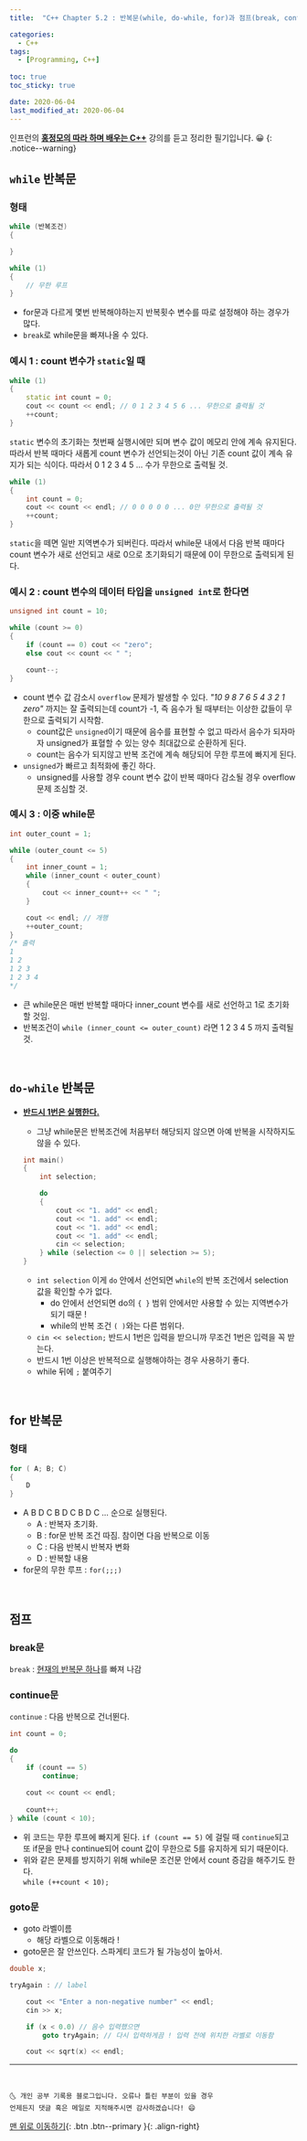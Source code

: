 ```yaml
---
title:  "C++ Chapter 5.2 : 반복문(while, do-while, for)과 점프(break, continue, goto)" 

categories:
  - C++
tags:
  - [Programming, C++]
 
toc: true
toc_sticky: true

date: 2020-06-04
last_modified_at: 2020-06-04
---
```

인프런의 **<u>홍정모의 따라 하며 배우는 C++</u>** 강의를 듣고 정리한 필기입니다. 😀
{: .notice--warning}

## `while` 반복문
### 형태
```cpp
while (반복조건)
{

}

while (1)
{
    // 무한 루프
}
```
- for문과 다르게 몇번 반복해야하는지 반복횟수 변수를 따로 설정해야 하는 경우가 많다.
- `break`로 while문을 빠져나올 수 있다. 

### 예시 1 : count 변수가 `static`일 때
```cpp
while (1)
{
    static int count = 0;
    cout << count << endl; // 0 1 2 3 4 5 6 ... 무한으로 출력될 것
    ++count;
}
```
`static` 변수의 초기화는 첫번째 실행시에만 되며 변수 값이 메모리 안에 계속 유지된다. 따라서 반복 때마다 새롭게 count 변수가 선언되는것이 아닌 기존 count 값이 계속 유지가 되는 식이다. 따라서 0 1 2 3 4 5 ... 수가 무한으로 출력될 것.

```cpp
while (1)
{
    int count = 0;
    cout << count << endl; // 0 0 0 0 0 ... 0만 무한으로 출력될 것
    ++count;
}
```
`static`을 떼면 일반 지역변수가 되버린다. 따라서 while문 내에서 다음 반복 때마다 count 변수가 새로 선언되고 새로 0으로 초기화되기 때문에 0이 무한으로 출력되게 된다. 

### 예시 2 : count 변수의 데이터 타입을 `unsigned int`로 한다면
```cpp
unsigned int count = 10;

while (count >= 0)
{
    if (count == 0) cout << "zero";
    else cout << count << " ";

    count--;
}
```
- count 변수 값 감소시 `overflow` 문제가 발생할 수 있다. *"10 9 8 7 6 5 4 3 2 1 zero"* 까지는 잘 출력되는데 count가 -1, 즉 음수가 될 때부터는 이상한 값들이 무한으로 출력되기 시작함. 
  - count값은 `unsigned`이기 때문에 음수를 표현할 수 없고 따라서 음수가 되자마자 unsigned가 표혈할 수 있는 양수 최대값으로 순환하게 된다. 
  - count는 음수가 되지않고 반복 조건에 계속 해당되어 무한 루프에 빠지게 된다. 
- `unsigned`가 빠르고 최적화에 좋긴 하다. 
  - unsigned를 사용할 경우 count 변수 값이 반복 때마다 감소될 경우 overflow 문제 조심할 것.

### 예시 3 : 이중 while문
```cpp
int outer_count = 1;

while (outer_count <= 5)
{
    int inner_count = 1;
    while (inner_count < outer_count)
    {
        cout << inner_count++ << " "; 
    }

    cout << endl; // 개행
    ++outer_count;
}
/* 출력
1
1 2
1 2 3 
1 2 3 4
*/
```
- 큰 while문은 매번 반복할 때마다 inner_count 변수를 새로 선언하고 1로 초기화 할 것임. 
- 반복조건이 `while (inner_count <= outer_count)` 라면 1 2 3 4 5 까지 출력될 것.

<br>

## `do-while` 반복문

- **<u>반드시 1번은 실행한다.</u>**
  - 그냥 while문은 반복조건에 처음부터 해당되지 않으면 아예 반복을 시작하지도 않을 수 있다.

  ```cpp
  int main()
  {
      int selection;

      do
      {
          cout << "1. add" << endl;
          cout << "1. add" << endl;
          cout << "1. add" << endl;
          cout << "1. add" << endl;
          cin << selection;
      } while (selection <= 0 || selection >= 5);
  }
  ```
  - `int selection` 이게 `do` 안에서 선언되면 `while`의 반복 조건에서 selection 값을 확인할 수가 없다. 
    - do 안에서 선언되면 do의 `{ }` 범위 안에서만 사용할 수 있는 지역변수가 되기 때문 ! 
    - while의 반복 조건 `( )`와는 다른 범위다.
  - `cin << selection;` 반드시 1번은 입력을 받으니까 무조건 1번은 입력을 꼭 받는다. 
  - 반드시 1번 이상은 반복적으로 실행해야하는 경우 사용하기 좋다. 
  - while 뒤에 `;` 붙여주기

<br>

## for 반복문
### 형태 

```cpp
for ( A; B; C)
{
    D
}
```
- A B D C B D C B D C ... 순으로 실행된다.
  - A : 반복자 초기화. 
  - B : for문 반복 조건 따짐. 참이면 다음 반복으로 이동
  - C : 다음 반복시 반복자 변화
  - D : 반복할 내용
- for문의 무한 루프 : `for(;;;)`


<br>

## 점프
### break문
`break` : <u>현재의 반복문 하나</u>를 빠져 나감  

### continue문
`continue` : 다음 반복으로 건너뛴다.

```cpp
int count = 0;

do
{
    if (count == 5)
        continue;
    
    cout << count << endl; 
    
    count++;
} while (count < 10);

```
- 위 코드는 무한 루프에 빠지게 된다. `if (count == 5)` 에 걸릴 때 `continue`되고 또 if문을 만나 continue되어 count 값이 무한으로 5를 유지하게 되기 때문이다.
- 위와 같은 문제를 방지하기 위해 while문 조건문 안에서 count 증감을 해주기도 한다.   
`while (++count < 10);`

### goto문

- goto 라벨이름
    - 해당 라벨으로 이동해라 !
- goto문은 잘 안쓰인다. 스파게티 코드가 될 가능성이 높아서.

```cpp
double x;

tryAgain : // label

	cout << "Enter a non-negative number" << endl;
	cin >> x;

	if (x < 0.0) // 음수 입력했으면
		goto tryAgain; // 다시 입력하게끔 ! 입력 전에 위치한 라벨로 이동함

	cout << sqrt(x) << endl;

```

***
<br>

    🌜 개인 공부 기록용 블로그입니다. 오류나 틀린 부분이 있을 경우 
    언제든지 댓글 혹은 메일로 지적해주시면 감사하겠습니다! 😄

[맨 위로 이동하기](#){: .btn .btn--primary }{: .align-right}